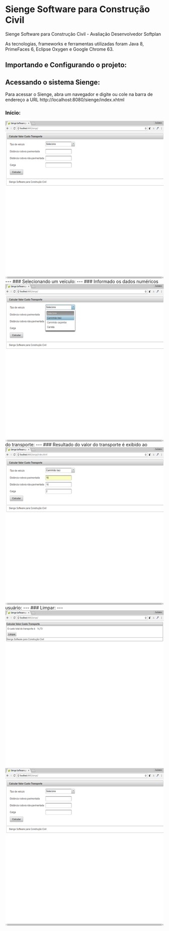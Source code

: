 # Sienge Software para Construção Civil
Sienge Software para Construção Civil - Avaliação Desenvolvedor Softplan

As tecnologias, frameworks e ferramentas utilizadas foram Java 8, PrimeFaces 6, Eclipse Oxygen e Google Chrome 63. 

## Importando e Configurando o projeto:


## Acessando o sistema Sienge:
Para acessar o Sienge, abra um navegador e digite ou cole na barra de endereço a URL http://localhost:8080/sienge/index.xhtml

### Início:
<img align="left" width="100%" height="500" src="/sienge_prints/Sienge_1.png">
---
### Selecionando um veículo:

<img align="left" width="100%" height="500" src="/sienge_prints/Sienge_2.png">
---
### Informado os dados numéricos do transporte:

<img align="left" width="100%" height="500" src="/sienge_prints/Sienge_3.png">
---
### Resultado do valor do transporte é exibido ao usuário:

<img align="left" width="100%" height="500" src="/sienge_prints/Sienge_4.png">
---
### Limpar:

<img align="left" width="100%" height="500" src="/sienge_prints/Sienge_1.png">
---
